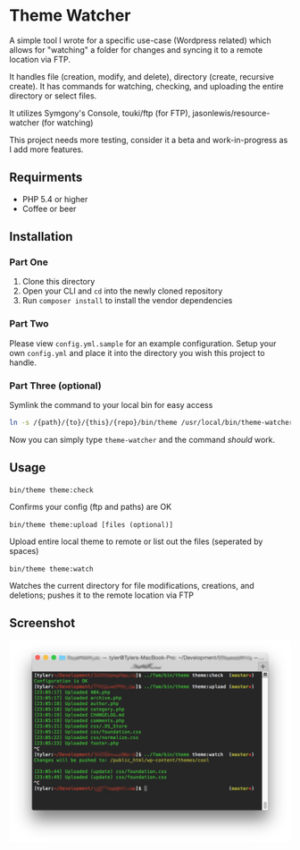 # Theme Watcher

A simple tool I wrote for a specific use-case (Wordpress related) which allows for "watching" a folder for changes and syncing it to a remote location via FTP.

It handles file (creation, modify, and delete), directory (create, recursive create). It has commands for watching, checking, and uploading the entire directory or select files.

It utilizes Symgony's Console, touki/ftp (for FTP), jasonlewis/resource-watcher (for watching)

This project needs more testing, consider it a beta and work-in-progress as I add more features.

## Requirments

+ PHP 5.4 or higher
+ Coffee or beer

## Installation

### Part One

1. Clone this directory
2. Open your CLI and `cd` into the newly cloned repository
3. Run `composer install` to install the vendor dependencies

### Part Two

Please view `config.yml.sample` for an example configuration. Setup your own `config.yml` and place it into the directory you wish this project to handle.

### Part Three (optional)

Symlink the command to your local bin for easy access

```bash
ln -s /{path}/{to}/{this}/{repo}/bin/theme /usr/local/bin/theme-watcher
```

Now you can simply type `theme-watcher` and the command *should* work.

## Usage

`bin/theme theme:check`

Confirms your config (ftp and paths) are OK

`bin/theme theme:upload [files (optional)]`

Upload entire local theme to remote or list out the files (seperated by spaces)

`bin/theme theme:watch`

Watches the current directory for file modifications, creations, and deletions; pushes it to the remote location via FTP

## Screenshot

![Examples](screenshot.png)